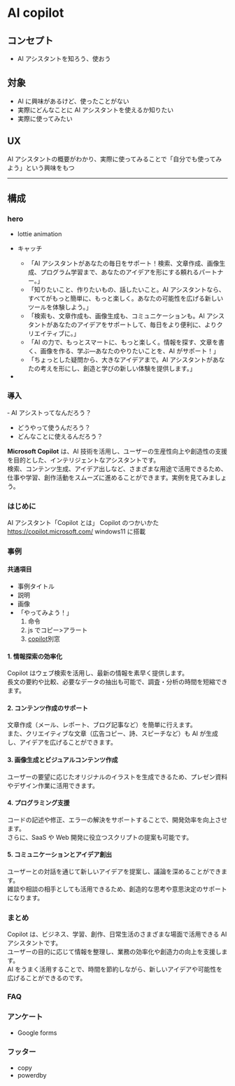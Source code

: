 # AI copilot

## コンセプト

- AI アシスタントを知ろう、使おう

## 対象

- AI に興味があるけど、使ったことがない
- 実際にどんなことに AI アシスタントを使えるか知りたい
- 実際に使ってみたい

## UX

AI アシスタントの概要がわかり、実際に使ってみることで「自分でも使ってみよう」という興味をもつ

---

## 構成

### hero

- lottie animation
- キャッチ

  - 「AI アシスタントがあなたの毎日をサポート！検索、文章作成、画像生成、プログラム学習まで、あなたのアイデアを形にする頼れるパートナー。」
  - 「知りたいこと、作りたいもの、話したいこと。AI アシスタントなら、すべてがもっと簡単に、もっと楽しく。あなたの可能性を広げる新しいツールを体験しよう。」
  - 「検索も、文章作成も、画像生成も、コミュニケーションも。AI アシスタントがあなたのアイデアをサポートして、毎日をより便利に、よりクリエイティブに。」
  - 「AI の力で、もっとスマートに、もっと楽しく。情報を探す、文章を書く、画像を作る、学ぶ—あなたのやりたいことを、AI がサポート！」
  - 「ちょっとした疑問から、大きなアイデアまで。AI アシスタントがあなたの考えを形にし、創造と学びの新しい体験を提供します。」

-

### 導入

‐ AI アシストってなんだろう？

- どうやって使うんだろう？
- どんなことに使えるんだろう？

**Microsoft Copilot** は、AI 技術を活用し、ユーザーの生産性向上や創造性の支援を目的とした、インテリジェントなアシスタントです。  
検索、コンテンツ生成、アイデア出しなど、さまざまな用途で活用できるため、仕事や学習、創作活動をスムーズに進めることができます。実例を見てみましょう。

### はじめに

AI アシスタント「Copilot とは」
Copilot のつかいかた
https://copilot.microsoft.com/
windows11 に搭載

### 事例

#### 共通項目

- 事例タイトル
- 説明
- 画像
- 「やってみよう！」
  1. 命令
  1. js でコピー>アラート
  1. [copilot](https://copilot.microsoft.com/)別窓

#### 1. **情報探索の効率化**

Copilot はウェブ検索を活用し、最新の情報を素早く提供します。  
長文の要約や比較、必要なデータの抽出も可能で、調査・分析の時間を短縮できます。

#### 2. **コンテンツ作成のサポート**

文章作成（メール、レポート、ブログ記事など）を簡単に行えます。  
また、クリエイティブな文章（広告コピー、詩、スピーチなど）も AI が生成し、アイデアを広げることができます。

#### 3. **画像生成とビジュアルコンテンツ作成**

ユーザーの要望に応じたオリジナルのイラストを生成できるため、プレゼン資料やデザイン作業に活用できます。

#### 4. **プログラミング支援**

コードの記述や修正、エラーの解決をサポートすることで、開発効率を向上させます。  
さらに、SaaS や Web 開発に役立つスクリプトの提案も可能です。

#### 5. **コミュニケーションとアイデア創出**

ユーザーとの対話を通じて新しいアイデアを提案し、議論を深めることができます。  
雑談や相談の相手としても活用できるため、創造的な思考や意思決定のサポートになります。

### まとめ

Copilot は、ビジネス、学習、創作、日常生活のさまざまな場面で活用できる AI アシスタントです。  
ユーザーの目的に応じて情報を整理し、業務の効率化や創造力の向上を支援します。  
AI をうまく活用することで、時間を節約しながら、新しいアイデアや可能性を広げることができるのです。

### FAQ

### アンケート

- Google forms

### フッター

- copy
- powerdby
